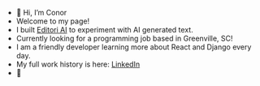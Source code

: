 - 👋 Hi, I’m Conor
- Welcome to my page!
- I built [Editori AI](editoriai.com) to experiment with AI generated text. 
- Currently looking for a programming job based in Greenville, SC!
- I am a friendly developer learning more about React and Django every day.
- My full work history is here: [LinkedIn](https://www.linkedin.com/in/conor-s-mcmanamon/)
- 👀 


<!---
flatspider/flatspider is a ✨ special ✨ repository because its `README.md` (this file) appears on your GitHub profile.
You can click the Preview link to take a look at your changes.
--->
